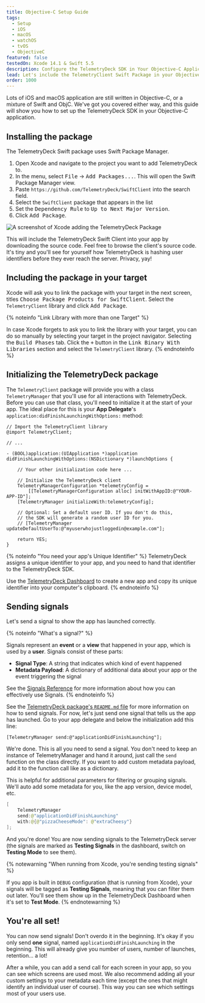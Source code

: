 ```yaml
---
title: Objective-C Setup Guide
tags:
  - Setup
  - iOS
  - macOS
  - watchOS
  - tvOS
  - ObjectiveC
featured: false
testedOn: Xcode 14.1 & Swift 5.5
description: Configure the TelemetryDeck SDK in Your Objective-C Application for iOS and macOS
lead: Let's include the TelemetryClient Swift Package in your Objective-C application and send signals!
order: 1000
---
```


Lots of iOS and macOS application are still written in Objective-C, or a mixture of Swift and ObjC. We've got you covered either way, and this guide will show you how to set up the TelemetryDeck SDK in your Objective-C application.

## Installing the package

The TelemetryDeck Swift package uses Swift Package Manager.

1. Open Xcode and navigate to the project you want to add TelemetryDeck to.
1. In the menu, select <kbd>File</kbd> -> <kbd>Add Packages...</kbd>. This will open the Swift Package Manager view.
1. Paste `https://github.com/TelemetryDeck/SwiftClient` into the search field.
1. Select the `SwiftClient` package that appears in the list
1. Set the <kbd>Dependency Rule</kbd> to <kbd>Up to Next Major Version</kbd>.
1. Click <kbd>Add Package</kbd>.

![A screenshot of Xcode adding the TelemetryDeck Package](/docs/images/xcode-swift-package.png)

This will include the TelemetryDeck Swift Client into your app by downloading the source code. Feel free to browse the client's source code. It's tiny and you'll see for yourself how TelemetryDeck is hashing user identifiers before they ever reach the server. Privacy, yay!

## Including the package in your target

Xcode will ask you to link the package with your target in the next screen, titles <kbd>Choose Package Products for SwiftClient</kbd>. Select the `TelemetryClient` library and click <kbd>Add Package</kbd>.

{% noteinfo "Link Library with more than one Target" %}

In case Xcode forgets to ask you to link the library with your target, you can do so manually by selecting your target in the project navigator. Selecting the <kbd>Build Phases</kbd> tab. Click the <kbd>+</kbd> button in the <kbd>Link Binary With Libraries</kbd> section and select the `TelemetryClient` library.
{% endnoteinfo %}

## Initializing the TelemetryDeck package

The `TelemetryClient` package will provide you with a class `TelemetryManager` that you'll use for all interactions with TelemetryDeck. Before you can use that class, you'll need to initialize it at the start of your app. The ideal place for this is your **App Delegate**'s `application:didFinishLaunchingWithOptions:` method:

```objc
// Import the TelemetryClient library
@import TelemetryClient;

// ...

- (BOOL)application:(UIApplication *)application didFinishLaunchingWithOptions:(NSDictionary *)launchOptions {

    // Your other initialization code here ...

    // Initialize the TelemetryDeck client
    TelemetryManagerConfiguration *telemetryConfig =
        [[TelemetryManagerConfiguration alloc] initWithAppID:@"YOUR-APP-ID"];
    [TelemetryManager initializeWith:telemetryConfig];

    // Optional: Set a default user ID. If you don't do this,
    // the SDK will generate a random user ID for you.
    // [TelemetryManager updateDefaultUserTo:@"myuserwhojustloggedin@example.com"];

    return YES;
}

```

{% noteinfo "You need your app's Unique Identifier" %}
TelemetryDeck assigns a unique identifier to your app, and you need to hand that identifier to the TelemetryDeck SDK.

Use the [TelemetryDeck Dashboard](https://dashboard.telemetrydeck.com) to create a new app and copy its unique identifier into your computer's clipboard.
{% endnoteinfo %}

## Sending signals

Let's send a signal to show the app has launched correctly.

{% noteinfo "What's a signal?" %}

Signals represent an **event** or a **view** that happened in your app, which is used by a **user**. Signals consist of these parts:

- **Signal Type**: A string that indicates which kind of event happened
- **Metadata Payload**: A dictionary of additional data about your app or the event triggering the signal

See the [Signals Reference](/docs/api/signals-reference/) for more information about how you can effectively use Signals.
{% endnoteinfo %}

See the [TelemetryDeck package's `README.md` file](https://github.com/TelemetryDeck/SwiftClient/blob/main/README.md) for more information on how to send signals. For now, let's just send one signal that tells us the app has launched. Go to your app delegate and below the initialization add this line:

```objc
[TelemetryManager send:@"applicationDidFinishLaunching"];
```

We're done. This is all you need to send a signal. You don't need to keep an instance of TelemetryManager and hand it around, just call the `send` function on the class directly. If you want to add custom metadata payload, add it to the function call like as a dictionary.

This is helpful for additional parameters for filtering or grouping signals. We'll auto add some metadata for you, like the app version, device model, etc.

```swift
[
    TelemetryManager
    send:@"applicationDidFinishLaunching"
    with:@{@"pizzaCheeseMode": @"extraCheesy"}
];
```

And you're done! You are now sending signals to the TelemetryDeck server (the signals are marked as **Testing Signals** in the dashboard, switch on **Testing Mode** to see them).

{% notewarning "When running from Xcode, you're sending testing signals" %}

If you app is built in `DEBUG` configuration (that is running from Xcode), your signals will be tagged as **Testing Signals**, meaning that you can filter them out later. You'll see them show up in the TelemetryDeck Dashboard when it's set to **Test Mode**.
{% endnotewarning %}

## You're all set!

You can now send signals! Don't overdo it in the beginning. It's okay if you only send **one** signal, named `applicationDidFinishLaunching` in the beginning. This will already give you number of users, number of launches, retention... a lot!

After a while, you can add a send call for each screen in your app, so you can see which screens are used most. We also recommend adding all your custom settings to your metadata each time (except the ones that might identify an individual user of course). This way you can see which settings most of your users use.
